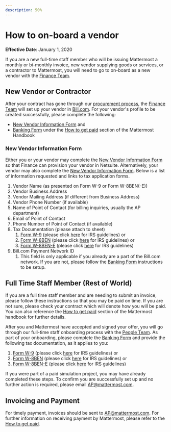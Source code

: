 ```yaml
---
description: 50%
---
```


# How to on-board a vendor

**Effective Date**: January 1, 2020

If you are a new full-time staff member who will be issuing Mattermost a monthly or bi-monthly invoice, new vendor supplying goods or services, or a contractor to Mattermost, you will need to go to on-board as a new vendor with the [Finance Team](https://community.mattermost.com/private-core/channels/expenses). 

## New Vendor or Contractor

After your contract has gone through our [procurement process](https://handbook.mattermost.com/company/how-to-guides-for-staff/how-to-purchase/how-to-procure-a-vendor-contract), the [Finance Team](https://community.mattermost.com/private-core/channels/expenses) will set up your vendor in [Bill.com](https://handbook.mattermost.com/company/how-to-guides-for-staff/how-to-get-paid#payments-made-by-mattermost). For your vendor's profile to be created successfully, please complete the following:

* [New Vendor Information Form](https://forms.gle/D27fwJPMXvftVyAEA) and
* [Banking Form](https://handbook.mattermost.com/company/how-to-guides-for-staff/how-to-get-paid#banking-form) under the [How to get paid](https://handbook.mattermost.com/company/how-to-guides-for-staff/how-to-get-paid#payments-made-by-mattermost) section of the Mattermost Handbook

### New Vendor Information Form

Either you or your vendor may complete the [New Vendor Information Form](https://forms.gle/D27fwJPMXvftVyAEA) so that Finance can provision your vendor in Netsuite. Alternatively, your vendor may also complete the [New Vendor Information Form](https://forms.gle/D27fwJPMXvftVyAEA). Below is a list of information requested and links to tax application forms. 

1. Vendor Name \(as presented on Form W-9 or Form W-8BEN\(-E\)\)
2. Vendor Business Address
3. Vendor Mailing Address \(if different from Business Address\)
4. Vendor Phone Number \(if available\)
5. Name of Point of Contact \(for billing inquiries, usually the AP department\)
6. Email of Point of Contact
7. Phone Number of Point of Contact \(if available\)
8. Tax Documentation \(please attach to sheet\)
   1. [Form W-9](https://www.irs.gov/pub/irs-pdf/fw9.pdf) \(please click [here](https://www.irs.gov/pub/irs-pdf/iw9.pdf) for IRS guidelines\) or
   2. [Form W-8BEN](https://www.irs.gov/pub/irs-pdf/fw8ben.pdf) \(please click [here](https://www.irs.gov/pub/irs-pdf/iw8ben.pdf) for IRS guidelines\) or
   3. [Form W-8BEN-E](https://www.irs.gov/pub/irs-pdf/fw8bene.pdf) \(please click [here](https://www.irs.gov/pub/irs-pdf/iw8bene.pdf) for IRS guidelines\)
9. Bill.com Payment Network ID
   1. This field is only applicable if you already are a part of the Bill.com network. If you are not, please follow the [Banking Form](https://handbook.mattermost.com/company/how-to-guides-for-staff/how-to-get-paid#banking-form) instructions to be setup.

## Full Time Staff Member \(Rest of World\)

If you are a full time staff member and are needing to submit an invoice, please follow these instructions so that you may be paid on time. If you are not sure, please check your contract which will denote how you will be paid. You can also reference the [How to get paid](https://handbook.mattermost.com/company/how-to-guides-for-staff/how-to-get-paid) section of the Mattermost handbook for further details. 

After you and Mattermost have accepted and signed your offer, you will go through our full-time staff onboarding process with the [People Team](https://community.mattermost.com/private-core/channels/ask-people-team). As part of your onboarding, please complete the [Banking Form](https://handbook.mattermost.com/company/how-to-guides-for-staff/how-to-get-paid#banking-form) and provide the following tax documentation, as it applies to you:

1. [Form W-9](https://www.irs.gov/pub/irs-pdf/fw9.pdf) \(please click [here](https://www.irs.gov/pub/irs-pdf/iw9.pdf) for IRS guidelines\) or
2. [Form W-8BEN](https://www.irs.gov/pub/irs-pdf/fw8ben.pdf) \(please click [here](https://www.irs.gov/pub/irs-pdf/iw8ben.pdf) for IRS guidelines\) or
3. [Form W-8BEN-E](https://www.irs.gov/pub/irs-pdf/fw8bene.pdf) \(please click [here](https://www.irs.gov/pub/irs-pdf/iw8bene.pdf) for IRS guidelines\)

If you were part of a paid simulation project, you may have already completed these steps. To confirm you are successfully set up and no further action is required, please email [AP@mattermost.com](mailto:AP@mattermost.com).

## Invoicing and Payment

For timely payment, invoices should be sent to [AP@mattermost.com](mailto:AP@mattermost.com). For further information on receiving payment by Mattermost, please refer to the [How to get paid](https://handbook.mattermost.com/company/how-to-guides-for-staff/how-to-get-paid). 

